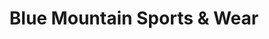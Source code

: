 ---
title: "Blue Mountain Sports & Wear"
url: /jim-thorpe/blue-mountain-sports-und-wear/
shop: Sport
---